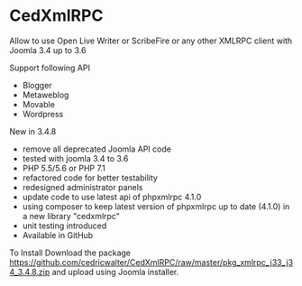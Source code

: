 # CedXmlRPC

Allow to use Open Live Writer or ScribeFire or any other XMLRPC client with Joomla 3.4 up to 3.6

Support following API
* Blogger
* Metaweblog
* Movable
* Wordpress


New in 3.4.8
+ remove all deprecated Joomla API code
+ tested with joomla 3.4 to 3.6
+ PHP 5.5/5.6 or PHP 7.1
+ refactored code for better testability
+ redesigned administrator panels
+ update code to use latest api of phpxmlrpc 4.1.0
+ using composer to keep latest version of phpxmlrpc up to date (4.1.0) in a new library "cedxmlrpc"
+ unit testing introduced
+ Available in GitHub

To Install
Download the package https://github.com/cedricwalter/CedXmlRPC/raw/master/pkg_xmlrpc_j33_j34_3.4.8.zip and upload using Joomla installer.

